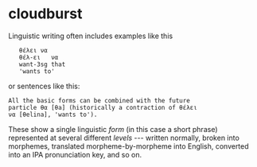 # cloudburst

Linguistic writing often includes examples like this

       θέλει να
       θέλ-ει   να
       want-3sg that
       'wants to'
    
or sentences like this:

    All the basic forms can be combined with the future 
    particle θα [θa] (historically a contraction of θέλει 
    να [θelina], 'wants to'). 
    
These show a single linguistic *form* (in this case a short phrase) represented at several different *levels* --- written normally, broken into morphemes, translated morpheme-by-morpheme into English, converted into an IPA pronunciation key, and so on.
